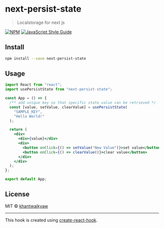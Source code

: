 # next-persist-state

> Localstorage for next js

[![NPM](https://img.shields.io/npm/v/next-persist-state.svg)](https://www.npmjs.com/package/next-persist-state) [![JavaScript Style Guide](https://img.shields.io/badge/code_style-standard-brightgreen.svg)](https://standardjs.com)

## Install

```bash
npm install --save next-persist-state
```

## Usage

```jsx
import React from "react";
import usePersistState from "next-persist-state";

const App = () => {
  /** add unique key so that specific state value can be retrieved */
  const [value, setValue, clearValue] = usePersistState(
    "SAMPLE_KEY",
    "Hello World!"
  );

  return (
    <div>
      <div>{value}</div>
      <div>
        <button onClick={() => setValue("New Value")}>set value</button>
        <button onClick={() => clearValue()}>clear value</button>
      </div>
    </div>
  );
};

export default App;
```

## License

MIT © [khantwaikyaw](https://github.com/khantwaikyaw)

---

This hook is created using [create-react-hook](https://github.com/hermanya/create-react-hook).
